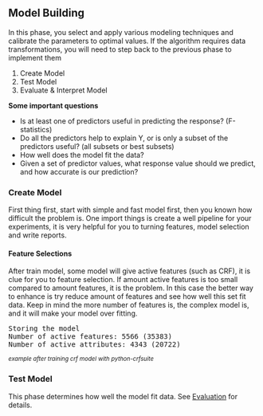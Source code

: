 ## Model Building

 In this phase, you select and apply various modeling techniques and calibrate the parameters to optimal values. If the algorithm requires data transformations, you will need to step back to the previous phase to implement them

1. Create Model
2. Test Model
3. Evaluate & Interpret Model

**Some important questions**

* Is at least one of predictors useful in predicting the response? (F-statistics)
* Do all the predictors help to explain Y, or is only a subset of the predictors useful? (all subsets or best subsets)
* How well does the model fit the data?
* Given a set of predictor values, what response value should we predict, and how accurate is our prediction?

### Create Model

First thing first, start with simple and fast model first, then you known how difficult the problem is. One import things is create a well pipeline for your experiments, it is very helpful for you to turning features, model selection and write reports.

#### Feature Selections

<div class="row">
<div class="col-xs-7 justify">
After train model, some model will give active features (such as CRF), it is clue for you to feature selection. If amount active features is too small compared to amount features, it is the problem. In this case the better way to enhance is try reduce amount of features and see how well this set fit data. Keep in mind the more number of features is, the complex model is, and it will make your model over fitting.
</div>

<div class="col-xs-5">
<pre>Storing the model
Number of active features: 5566 (35383)
Number of active attributes: 4343 (20722)
</pre>

<div class="text-center"><small><i>example after training crf model with python-crfsuite</i></small></div>
</div>
</div>

### Test Model

This phase determines how well the model fit data. See [Evaluation](/evaluation) for details.

